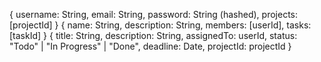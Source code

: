 {
  username: String,
  email: String,
  password: String (hashed),
  projects: [projectId]
}
{
  name: String,
  description: String,
  members: [userId],
  tasks: [taskId]
}
{
  title: String,
  description: String,
  assignedTo: userId,
  status: "Todo" | "In Progress" | "Done",
  deadline: Date,
  projectId: projectId
}
